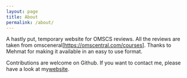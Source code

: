 ```yaml
---
layout: page
title: About
permalink: /about/
---
```

A hastly put, temporary website for OMSCS reviews. All the reviews are taken from omsceneral[https://omscentral.com/courses]. Thanks to Mehmat for making it available  in an easy to use format.

Contributions are welcome on Github. If you want to contact me, please have a look at my[website](https://awaisrauf.github.io/).

